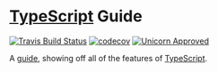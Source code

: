 # [TypeScript][] Guide

[![Travis Build Status](https://img.shields.io/travis/jedmao/typescript-guide.svg)](https://travis-ci.org/jedmao/typescript-guide)
[![codecov](https://codecov.io/gh/jedmao/typescript-guide/branch/master/graph/badge.svg)](https://codecov.io/gh/jedmao/typescript-guide)
[![Unicorn Approved](https://img.shields.io/badge/unicorn-approved-ff69b4.svg)](https://twitter.com/sindresorhus/status/457989012528316416?ref_src=twsrc%5Etfw&ref_url=https%3A%2F%2Fwww.quora.com%2FWhat-does-the-unicorn-approved-shield-mean-in-GitHub)

A [guide][], showing off all of the features of [TypeScript][].

[guide]: http://www.typescriptlang.org/docs/handbook/basic-types.html
[TypeScript]: http://www.typescriptlang.org/index.html
